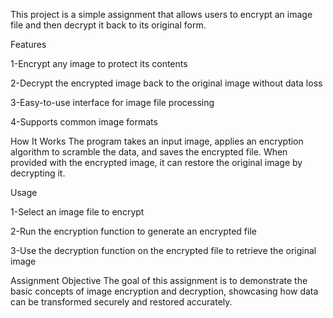 This project is a simple assignment that allows users to encrypt an image file and then decrypt it back to its original form.

Features

1-Encrypt any image to protect its contents

2-Decrypt the encrypted image back to the original image without data loss

3-Easy-to-use interface for image file processing

4-Supports common image formats

How It Works
The program takes an input image, applies an encryption algorithm to scramble the data, and saves the encrypted file. When provided with the encrypted image, it can restore the original image by decrypting it.

Usage

1-Select an image file to encrypt

2-Run the encryption function to generate an encrypted file

3-Use the decryption function on the encrypted file to retrieve the original image

Assignment Objective
The goal of this assignment is to demonstrate the basic concepts of image encryption and decryption, showcasing how data can be transformed securely and restored accurately.
